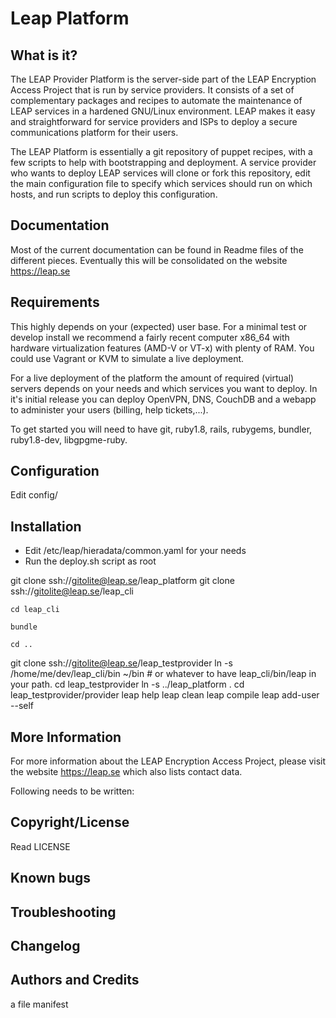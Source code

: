 Leap Platform
=============

What is it?
-----------

The LEAP Provider Platform is the server-side part of the LEAP Encryption Access Project that is run by service providers. It consists of a set of complementary packages and recipes to automate the maintenance of LEAP services in a hardened GNU/Linux environment. LEAP makes it easy and straightforward for service providers and ISPs to deploy a secure communications platform for their users.

The LEAP Platform is essentially a git repository of puppet recipes, with a few scripts to help with bootstrapping and deployment. A service provider who wants to deploy LEAP services will clone or fork this repository, edit the main configuration file to specify which services should run on which hosts, and run scripts to deploy this configuration.

Documentation
-------------
Most of the current documentation can be found in Readme files of the different pieces. Eventually this will be consolidated on the website https://leap.se

Requirements
------------
This highly depends on your (expected) user base. For a minimal test or develop install we recommend a fairly recent computer x86_64 with hardware virtualization features (AMD-V or VT-x) with plenty of RAM. You could use Vagrant or KVM to simulate a live deployment.

For a live deployment of the platform the amount of required (virtual) servers depends on your needs and which services you want to deploy. In it's initial release you can deploy OpenVPN, DNS, CouchDB and a webapp to administer your users (billing, help tickets,...).

To get started you will need to have git, ruby1.8, rails, rubygems, bundler, ruby1.8-dev, libgpgme-ruby. 

Configuration
-------------
Edit config/


Installation
------------

- Edit /etc/leap/hieradata/common.yaml for your needs
- Run the deploy.sh script as root

git clone ssh://gitolite@leap.se/leap_platform
git clone ssh://gitolite@leap.se/leap_cli

    cd leap_cli

    bundle

    cd ..

git clone ssh://gitolite@leap.se/leap_testprovider
ln -s /home/me/dev/leap_cli/bin ~/bin   # or whatever to have leap_cli/bin/leap in your path.
cd leap_testprovider
ln -s ../leap_platform .
cd leap_testprovider/provider
leap help
leap clean
leap compile
leap add-user --self

More Information
----------------
For more information about the LEAP Encryption Access Project, please visit the website https://leap.se which also lists contact data.


Following needs to be written:

Copyright/License
-----------------

Read LICENSE

Known bugs
----------

Troubleshooting
---------------

Changelog
---------


Authors and Credits
------------------

a file manifest

